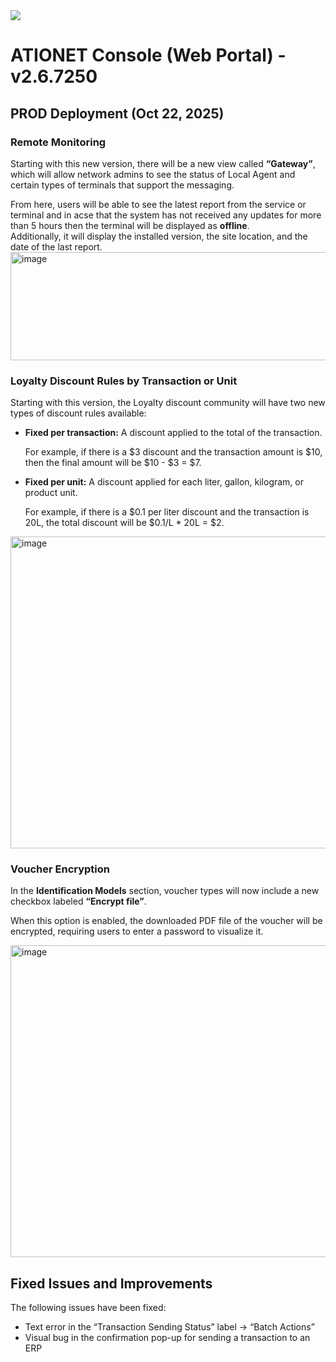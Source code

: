 <img src="https://github.com/Ationet/ationetdocs/raw/master/Content/Images/ATIOnetLogo_250x70.png" />
</p>

# ATIONET Console (Web Portal) - v2.6.7250

## PROD Deployment (Oct 22, 2025)

### Remote Monitoring
Starting with this new version, there will be a new view called **“Gateway”**, which will allow network admins to see the status of Local Agent and certain types of terminals that support the messaging.

From here, users will be able to see the latest report from the service or terminal and in acse that the system has not received any updates for more than 5 hours then the terminal will be displayed as **offline**.  
Additionally, it will display the installed version, the site location, and the date of the last report.  
<img width="941" height="173" alt="image" src="https://github.com/user-attachments/assets/1854d177-6673-47fe-a091-b877a7f75393" />

### Loyalty Discount Rules by Transaction or Unit
Starting with this version, the Loyalty discount community will have two new types of discount rules available:  
- **Fixed per transaction:** A discount applied to the total of the transaction.  

  For example, if there is a $3 discount and the transaction amount is $10, then the final amount will be $10 - $3 = $7.
  
- **Fixed per unit:** A discount applied for each liter, gallon, kilogram, or product unit.  

  For example, if there is a $0.1 per liter discount and the transaction is 20L, the total discount will be $0.1/L * 20L = $2.
  
<img width="714" height="499" alt="image" src="https://github.com/user-attachments/assets/0bda4cb1-deff-4cd0-8d5d-69e8ffe30cc8" />

### Voucher Encryption
In the **Identification Models** section, voucher types will now include a new checkbox labeled **“Encrypt file”**.

When this option is enabled, the downloaded PDF file of the voucher will be encrypted, requiring users to enter a password to visualize it.

<img width="714" height="499" alt="image" src="https://github.com/user-attachments/assets/38088c3f-7a4e-4512-ba45-522a7076f993" />

## Fixed Issues and Improvements  
The following issues have been fixed:  
- Text error in the “Transaction Sending Status” label -> “Batch Actions”  
- Visual bug in the confirmation pop-up for sending a transaction to an ERP
